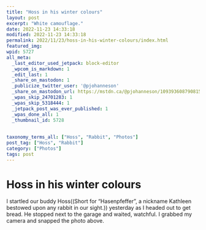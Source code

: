 ```yaml
---
title: "Hoss in his winter colours"
layout: post
excerpt: "White camouflage."
date: 2022-11-23 14:33:18
modified: 2022-11-23 14:33:18
permalink: 2022/11/23/hoss-in-his-winter-colours/index.html
featured_img: 
wpid: 5727
all_meta: 
  _last_editor_used_jetpack: block-editor
  _wpcom_is_markdown: 1
  _edit_last: 1
  _share_on_mastodon: 1
  _publicize_twitter_user: '@pjohanneson'
  _share_on_mastodon_url: https://mstdn.ca/@pjohanneson/109393608790815530
  _wpas_skip_24701283: 1
  _wpas_skip_5318444: 1
  _jetpack_post_was_ever_published: 1
  _wpas_done_all: 1
  _thumbnail_id: 5728
  
  
taxonomy_terms_all: ["Hoss", "Rabbit", "Photos"]
post_tag: ["Hoss", "Rabbit"]
category: ["Photos"]
tags: post
---
```


# Hoss in his winter colours

I startled our buddy Hoss((Short for “Hasenpfeffer”, a nickname Kathleen bestowed upon any rabbit in our sight.)) yesterday as I headed out to get bread. He stopped next to the garage and waited, watchful. I grabbed my camera and snapped the photo above.
